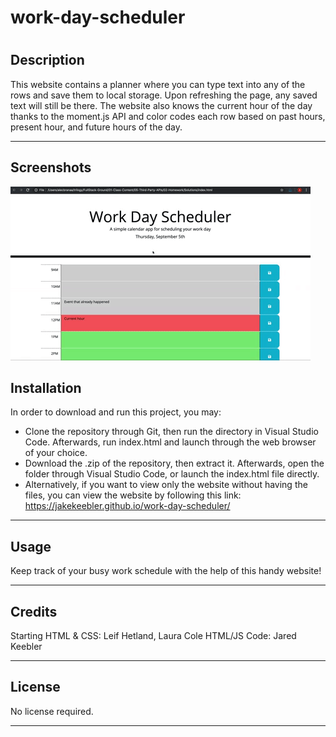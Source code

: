 # work-day-scheduler

# <Work-Day-Scheduler>

## Description

This website contains a planner where you can type text into any of the rows and save them to local storage. Upon refreshing the page, any saved text will still be there. The website also knows the current hour of the day thanks to the moment.js API and color codes each row based on past hours, present hour, and future hours of the day.

---

## Screenshots

![plot](./demo.gif)

## Installation

In order to download and run this project, you may:

- Clone the repository through Git, then run the directory in Visual Studio Code. Afterwards, run index.html and launch through the web browser of your choice.
- Download the .zip of the repository, then extract it. Afterwards, open the folder through Visual Studio Code, or launch the index.html file directly.
- Alternatively, if you want to view only the website without having the files, you can view the website by following this link: https://jakekeebler.github.io/work-day-scheduler/

---

## Usage

Keep track of your busy work schedule with the help of this handy website! 

---

## Credits

Starting HTML & CSS: Leif Hetland, Laura Cole
HTML/JS Code: Jared Keebler

---

## License

No license required.

---

